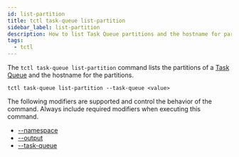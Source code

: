 ```yaml
---
id: list-partition
title: tctl task-queue list-partition
sidebar_label: list-partition
description: How to list Task Queue partitions and the hostname for partitions using tctl.
tags:
  - tctl
---
```


The `tctl task-queue list-partition` command lists the partitions of a [Task Queue](/concepts/what-is-a-task-queue) and the hostname for the partitions.

`tctl task-queue list-partition --task-queue <value>`

The following modifiers are supported and control the behavior of the command.
Always include required modifiers when executing this command.

- [--namespace](/tctl-v2/modifiers#--namespace)
- [--output](/tctl-v2/modifiers#--output)
- [--task-queue](/tctl-v2/modifiers#--task-queue)
